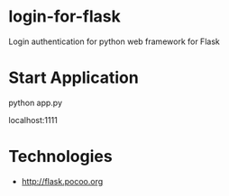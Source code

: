 # login-for-flask
Login authentication for python web framework for Flask

# Start Application
python app.py

localhost:1111

# Technologies
- http://flask.pocoo.org
